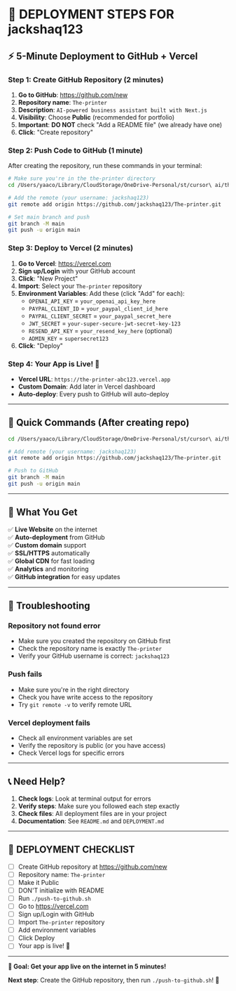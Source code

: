 # 🚀 DEPLOYMENT STEPS FOR jackshaq123

## ⚡ **5-Minute Deployment to GitHub + Vercel**

### **Step 1: Create GitHub Repository (2 minutes)**

1. **Go to GitHub**: https://github.com/new
2. **Repository name**: `The-printer`
3. **Description**: `AI-powered business assistant built with Next.js`
4. **Visibility**: Choose **Public** (recommended for portfolio)
5. **Important**: **DO NOT** check "Add a README file" (we already have one)
6. **Click**: "Create repository"

### **Step 2: Push Code to GitHub (1 minute)**

After creating the repository, run these commands in your terminal:

```bash
# Make sure you're in the the-printer directory
cd /Users/yaaco/Library/CloudStorage/OneDrive-Personal/st/cursor\ ai/the-printer

# Add the remote (your username: jackshaq123)
git remote add origin https://github.com/jackshaq123/The-printer.git

# Set main branch and push
git branch -M main
git push -u origin main
```

### **Step 3: Deploy to Vercel (2 minutes)**

1. **Go to Vercel**: https://vercel.com
2. **Sign up/Login** with your GitHub account
3. **Click**: "New Project"
4. **Import**: Select your `The-printer` repository
5. **Environment Variables**: Add these (click "Add" for each):
   - `OPENAI_API_KEY` = `your_openai_api_key_here`
   - `PAYPAL_CLIENT_ID` = `your_paypal_client_id_here`
   - `PAYPAL_CLIENT_SECRET` = `your_paypal_secret_here`
   - `JWT_SECRET` = `your-super-secure-jwt-secret-key-123`
   - `RESEND_API_KEY` = `your_resend_key_here` (optional)
   - `ADMIN_KEY` = `supersecret123`
6. **Click**: "Deploy"

### **Step 4: Your App is Live! 🎉**

- **Vercel URL**: `https://the-printer-abc123.vercel.app`
- **Custom Domain**: Add later in Vercel dashboard
- **Auto-deploy**: Every push to GitHub will auto-deploy

---

## 🔧 **Quick Commands (After creating repo)**

```bash
cd /Users/yaaco/Library/CloudStorage/OneDrive-Personal/st/cursor\ ai/the-printer

# Add remote (your username: jackshaq123)
git remote add origin https://github.com/jackshaq123/The-printer.git

# Push to GitHub
git branch -M main
git push -u origin main
```

---

## 🌟 **What You Get**

✅ **Live Website** on the internet  
✅ **Auto-deployment** from GitHub  
✅ **Custom domain** support  
✅ **SSL/HTTPS** automatically  
✅ **Global CDN** for fast loading  
✅ **Analytics** and monitoring  
✅ **GitHub integration** for easy updates  

---

## 🚨 **Troubleshooting**

### **Repository not found error**
- Make sure you created the repository on GitHub first
- Check the repository name is exactly `The-printer`
- Verify your GitHub username is correct: `jackshaq123`

### **Push fails**
- Make sure you're in the right directory
- Check you have write access to the repository
- Try `git remote -v` to verify remote URL

### **Vercel deployment fails**
- Check all environment variables are set
- Verify the repository is public (or you have access)
- Check Vercel logs for specific errors

---

## 📞 **Need Help?**

1. **Check logs**: Look at terminal output for errors
2. **Verify steps**: Make sure you followed each step exactly
3. **Check files**: All deployment files are in your project
4. **Documentation**: See `README.md` and `DEPLOYMENT.md`

---

## 🎯 **DEPLOYMENT CHECKLIST**

- [ ] Create GitHub repository at https://github.com/new
- [ ] Repository name: `The-printer`
- [ ] Make it Public
- [ ] DON'T initialize with README
- [ ] Run `./push-to-github.sh`
- [ ] Go to https://vercel.com
- [ ] Sign up/Login with GitHub
- [ ] Import `The-printer` repository
- [ ] Add environment variables
- [ ] Click Deploy
- [ ] Your app is live! 🎉

---

**🎯 Goal: Get your app live on the internet in 5 minutes!**

**Next step**: Create the GitHub repository, then run `./push-to-github.sh`! 🚀
